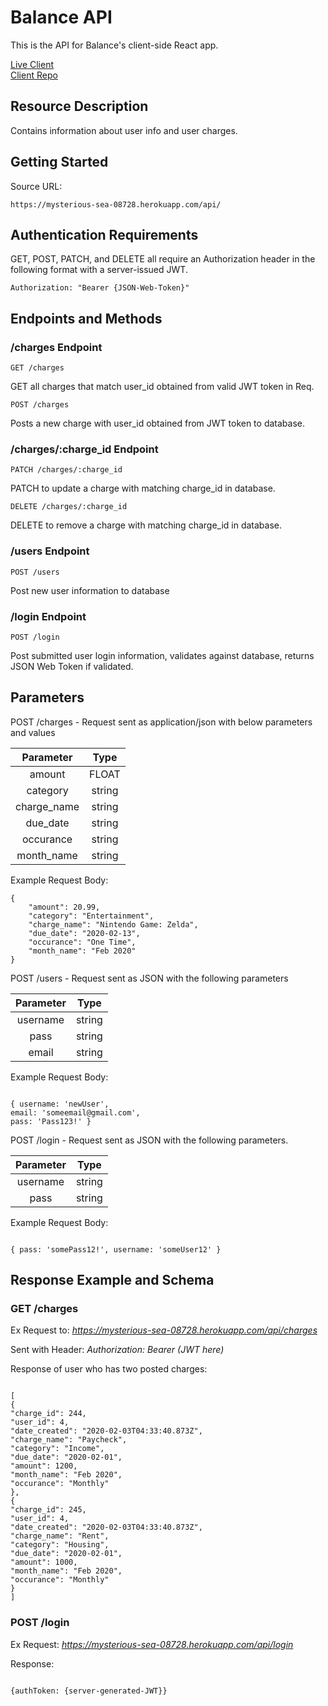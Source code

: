 # Balance API

This is the API for Balance's client-side React app.

[Live Client](https://balance-app.cosmicnoir.now.sh/)
<br />[Client Repo](https://github.com/Cosmic-Noir/balance-app)

## Resource Description

Contains information about user info and user charges.

## Getting Started

Source URL:

```
https://mysterious-sea-08728.herokuapp.com/api/
```

## Authentication Requirements

GET, POST, PATCH, and DELETE all require an Authorization header in the following format with a server-issued JWT.

```
Authorization: "Bearer {JSON-Web-Token}"
```

## Endpoints and Methods

### /charges Endpoint

```
GET /charges
```

GET all charges that match user_id obtained from valid JWT token in Req.

```
POST /charges
```

Posts a new charge with user_id obtained from JWT token to database.

### /charges/:charge_id Endpoint

```
PATCH /charges/:charge_id
```

PATCH to update a charge with matching charge_id in database.

```
DELETE /charges/:charge_id
```

DELETE to remove a charge with matching charge_id in database.

### /users Endpoint

```
POST /users
```

Post new user information to database

### /login Endpoint

```
POST /login
```

Post submitted user login information, validates against database, returns JSON Web Token if validated.

## Parameters

POST /charges - Request sent as application/json with below parameters and values

|  Parameter  |  Type  |
| :---------: | :----: |
|   amount    | FLOAT  |
|  category   | string |
| charge_name | string |
|  due_date   | string |
|  occurance  | string |
| month_name  | string |

Example Request Body:

```
{
    "amount": 20.99,
    "category": "Entertainment",
    "charge_name": "Nintendo Game: Zelda",
    "due_date": "2020-02-13",
    "occurance": "One Time",
    "month_name": "Feb 2020"
}
```

POST /users - Request sent as JSON with the following parameters

| Parameter |  Type  |
| :-------: | :----: |
| username  | string |
|   pass    | string |
|   email   | string |

Example Request Body:

```

{ username: 'newUser',
email: 'someemail@gmail.com',
pass: 'Pass123!' }

```

POST /login - Request sent as JSON with the following parameters.

| Parameter |  Type  |
| :-------: | :----: |
| username  | string |
|   pass    | string |

Example Request Body:

```

{ pass: 'somePass12!', username: 'someUser12' }

```

## Response Example and Schema

### GET /charges

Ex Request to: <em>https://mysterious-sea-08728.herokuapp.com/api/charges</em>

Sent with Header: <em>Authorization: Bearer (JWT here)</EM>

Response of user who has two posted charges:

```

[
{
"charge_id": 244,
"user_id": 4,
"date_created": "2020-02-03T04:33:40.873Z",
"charge_name": "Paycheck",
"category": "Income",
"due_date": "2020-02-01",
"amount": 1200,
"month_name": "Feb 2020",
"occurance": "Monthly"
},
{
"charge_id": 245,
"user_id": 4,
"date_created": "2020-02-03T04:33:40.873Z",
"charge_name": "Rent",
"category": "Housing",
"due_date": "2020-02-01",
"amount": 1000,
"month_name": "Feb 2020",
"occurance": "Monthly"
}
]

```

### POST /login

Ex Request: <em>https://mysterious-sea-08728.herokuapp.com/api/login</em>

Response:

```

{authToken: {server-generated-JWT}}

```

```

```
